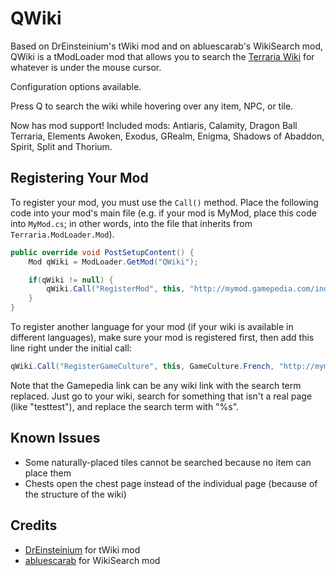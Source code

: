 # QWiki
Based on DrEinsteinium's tWiki mod and on abluescarab's WikiSearch mod, QWiki is a tModLoader mod that allows you to search the [Terraria Wiki](http://terraria.gamepedia.com/) for whatever is under the mouse cursor.

Configuration options available.

Press Q to search the wiki while hovering over any item, NPC, or tile.

Now has mod support! Included mods: Antiaris, Calamity, Dragon Ball Terraria, Elements Awoken, Exodus, GRealm, Enigma, Shadows of Abaddon, Spirit, Split and Thorium.

## Registering Your Mod
To register your mod, you must use the `Call()` method. Place the following code into your mod's main file (e.g. if your mod is MyMod, place this code into `MyMod.cs`; in other words, into the file that inherits from `Terraria.ModLoader.Mod`).

```csharp
public override void PostSetupContent() {
    Mod qWiki = ModLoader.GetMod("QWiki");

    if(qWiki != null) {
        qWiki.Call("RegisterMod", this, "http://mymod.gamepedia.com/index.php?search=%s");
    }
}
```

To register another language for your mod (if your wiki is available in different languages), make sure your mod is registered first, then add this line right under the initial call:

```csharp
qWiki.Call("RegisterGameCulture", this, GameCulture.French, "http://mymod-fr.gamepedia.com/index.php?search=%s");
```

Note that the Gamepedia link can be any wiki link with the search term replaced. Just go to your wiki, search for something that isn't a real page (like "testtest"), and replace the search term with "%s".

## Known Issues
* Some naturally-placed tiles cannot be searched because no item can place them
* Chests open the chest page instead of the individual page (because of the structure of the wiki)

## Credits
* [DrEinsteinium](https://forums.terraria.org/index.php?members/dreinsteinium.48502/) for tWiki mod
* [abluescarab](https://forums.terraria.org/index.php?members/abluescarab.63946/) for WikiSearch mod
